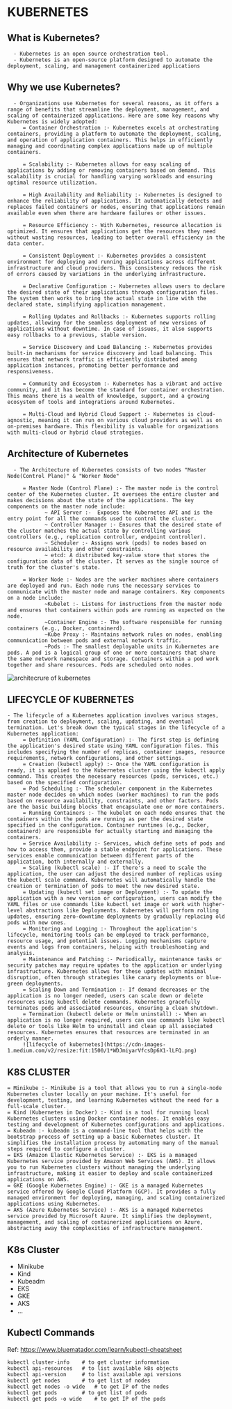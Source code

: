 # KUBERNETES

## What is Kubernetes?
      - Kubernetes is an open source orchestration tool.
      - Kubernetes is an open-source platform designed to automate the deployment, scaling, and management containerized applications

## Why we use Kubernetes?
      - Organizations use Kubernetes for several reasons, as it offers a range of benefits that streamline the deployment, management, and scaling of containerized applications. Here are some key reasons why Kubernetes is widely adopted:
         = Container Orchestration :- Kubernetes excels at orchestrating containers, providing a platform to automate the deployment, scaling, and operation of application containers. This helps in efficiently managing and coordinating complex applications made up of multiple containers.

         = Scalability :- Kubernetes allows for easy scaling of applications by adding or removing containers based on demand. This scalability is crucial for handling varying workloads and ensuring optimal resource utilization.

         = High Availability and Reliability :- Kubernetes is designed to enhance the reliability of applications. It automatically detects and replaces failed containers or nodes, ensuring that applications remain available even when there are hardware failures or other issues.
         
         = Resource Efficiency :- With Kubernetes, resource allocation is optimized. It ensures that applications get the resources they need without wasting resources, leading to better overall efficiency in the data center.
         
         = Consistent Deployment :- Kubernetes provides a consistent environment for deploying and running applications across different infrastructure and cloud providers. This consistency reduces the risk of errors caused by variations in the underlying infrastructure.
         
         = Declarative Configuration :- Kubernetes allows users to declare the desired state of their applications through configuration files. The system then works to bring the actual state in line with the declared state, simplifying application management.
         
         = Rolling Updates and Rollbacks :- Kubernetes supports rolling updates, allowing for the seamless deployment of new versions of applications without downtime. In case of issues, it also supports easy rollbacks to a previous, stable version.
         
         = Service Discovery and Load Balancing :- Kubernetes provides built-in mechanisms for service discovery and load balancing. This ensures that network traffic is efficiently distributed among application instances, promoting better performance and responsiveness.
         
         = Community and Ecosystem :- Kubernetes has a vibrant and active community, and it has become the standard for container orchestration. This means there is a wealth of knowledge, support, and a growing ecosystem of tools and integrations around Kubernetes.
         
         = Multi-Cloud and Hybrid Cloud Support :- Kubernetes is cloud-agnostic, meaning it can run on various cloud providers as well as on on-premises hardware. This flexibility is valuable for organizations with multi-cloud or hybrid cloud strategies. 

## Architecture of Kubernetes
      - The Architecture of Kubernetes consists of two nodes "Master Node(Control Plane)" & "Worker Node"
       
         = Master Node (Control Plane) :- The master node is the control center of the Kubernetes cluster. It oversees the entire cluster and makes decisions about the state of the applications. The key components on the master node include:
                ~ API Server :-  Exposes the Kubernetes API and is the entry point for all the commands used to control the cluster.
                ~ Controller Manager :- Ensures that the desired state of the cluster matches the actual state by controlling various controllers (e.g., replication controller, endpoint controller).
                ~ Scheduler :- Assigns work (pods) to nodes based on resource availability and other constraints.
                ~ etcd: A distributed key-value store that stores the configuration data of the cluster. It serves as the single source of truth for the cluster's state.

         = Worker Node :- Nodes are the worker machines where containers are deployed and run. Each node runs the necessary services to communicate with the master node and manage containers. Key components on a node include:
                ~Kubelet :- Listens for instructions from the master node and ensures that containers within pods are running as expected on the node.
                ~Container Engine :- The software responsible for running containers (e.g., Docker, containerd).
                ~Kube Proxy :- Maintains network rules on nodes, enabling communication between pods and external network traffic.
                ~Pods :- The smallest deployable units in Kubernetes are pods. A pod is a logical group of one or more containers that share the same network namespace and storage. Containers within a pod work together and share resources. Pods are scheduled onto nodes.
  ![architecrure of kubernetes](https://www.cncf.io/wp-content/uploads/2020/09/Kubernetes-architecture-diagram-1-1-1024x698.png)

## LIFECYCLE OF KUBERNETES
    - The lifecycle of a Kubernetes application involves various stages, from creation to deployment, scaling, updating, and eventual termination. Let's break down the typical stages in the lifecycle of a Kubernetes application:
         = Definition (YAML Configuration) :- The first step is defining the application's desired state using YAML configuration files. This includes specifying the number of replicas, container images, resource requirements, network configurations, and other settings.
         = Creation (kubectl apply) :- Once the YAML configuration is ready, it is applied to the Kubernetes cluster using the kubectl apply command. This creates the necessary resources (pods, services, etc.) based on the specified configuration.
         = Pod Scheduling :- The scheduler component in the Kubernetes master node decides on which nodes (worker machines) to run the pods based on resource availability, constraints, and other factors. Pods are the basic building blocks that encapsulate one or more containers.
         = Running Containers :- The kubelet on each node ensures that the containers within the pods are running as per the desired state specified in the configuration. Container runtimes (e.g., Docker, containerd) are responsible for actually starting and managing the containers.
         = Service Availability :- Services, which define sets of pods and how to access them, provide a stable endpoint for applications. These services enable communication between different parts of the application, both internally and externally.
         = Scaling (kubectl scale) :- If there's a need to scale the application, the user can adjust the desired number of replicas using the kubectl scale command. Kubernetes will automatically handle the creation or termination of pods to meet the new desired state.
         = Updating (kubectl set image or Deployment) :- To update the application with a new version or configuration, users can modify the YAML files or use commands like kubectl set image or work with higher-level abstractions like Deployments. Kubernetes will perform rolling updates, ensuring zero-downtime deployments by gradually replacing old pods with new ones.
         = Monitoring and Logging :- Throughout the application's lifecycle, monitoring tools can be employed to track performance, resource usage, and potential issues. Logging mechanisms capture events and logs from containers, helping with troubleshooting and analysis.
         = Maintenance and Patching :- Periodically, maintenance tasks or security patches may require updates to the application or underlying infrastructure. Kubernetes allows for these updates with minimal disruption, often through strategies like canary deployments or blue-green deployments.
         = Scaling Down and Termination :- If demand decreases or the application is no longer needed, users can scale down or delete resources using kubectl delete commands. Kubernetes gracefully terminates pods and associated resources, ensuring a clean shutdown.
         = Termination (kubectl delete or Helm uninstall) :- When an application is no longer required, users can use commands like kubectl delete or tools like Helm to uninstall and clean up all associated resources. Kubernetes ensures that resources are terminated in an orderly manner.   
         ![lifecycle of kubernetes](https://cdn-images-1.medium.com/v2/resize:fit:1500/1*WDJmiyarVfcsDp6X1-lLFQ.png)

## K8S CLUSTER
    = Minikube :- Minikube is a tool that allows you to run a single-node Kubernetes cluster locally on your machine. It's useful for development, testing, and learning Kubernetes without the need for a full-scale cluster.
    = Kind (Kubernetes in Docker) :- Kind is a tool for running local Kubernetes clusters using Docker container nodes. It enables easy testing and development of Kubernetes configurations and applications.
    = Kubeadm :- kubeadm is a command-line tool that helps with the bootstrap process of setting up a basic Kubernetes cluster. It simplifies the installation process by automating many of the manual steps required to configure a cluster.
    = EKS (Amazon Elastic Kubernetes Service) :- EKS is a managed Kubernetes service provided by Amazon Web Services (AWS). It allows you to run Kubernetes clusters without managing the underlying infrastructure, making it easier to deploy and scale containerized applications on AWS.
    = GKE (Google Kubernetes Engine) :- GKE is a managed Kubernetes service offered by Google Cloud Platform (GCP). It provides a fully managed environment for deploying, managing, and scaling containerized applications using Kubernetes.
    = AKS (Azure Kubernetes Service) :- AKS is a managed Kubernetes service provided by Microsoft Azure. It simplifies the deployment, management, and scaling of containerized applications on Azure, abstracting away the complexities of infrastructure management.         

## K8s Cluster
- Minikube
- Kind
- Kubeadm
- EKS
- GKE
- AKS
- ...

## Kubectl Commands
Ref: https://www.bluematador.com/learn/kubectl-cheatsheet

```shell
kubectl cluster-info    # to get cluster information
kubectl api-resources   # to list available k8s objects
kubectl api-version     # to list available api versions
kubectl get nodes       # to get list of nodes
kubectl get nodes -o wide   # to get IP of the nodes
kubectl get pods        # to get list of pods
kubectl get pods -o wide    # to get IP of the pods
```
